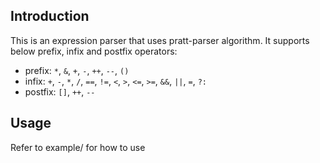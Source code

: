 ## Introduction
This is an expression parser that uses pratt-parser algorithm.
It supports below prefix, infix and postfix operators:
- prefix: `*`, `&`, `+`, `-`, `++`, `--`, `()`
- infix: `+`, `-`, `*`, `/`, `==`, `!=`, `<`, `>`, `<=`, `>=`, `&&`, `||`, `=`, `?:`
- postfix: `[]`, `++`, `--`

## Usage
Refer to example/ for how to use
